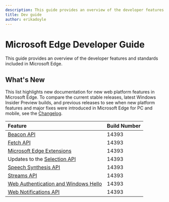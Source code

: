 ```yaml
---
description: This guide provides an overview of the developer features and standards included in Microsoft Edge.
title: Dev guide
author: erikadoyle
---
```


# Microsoft Edge Developer Guide
This guide provides an overview of the developer features and standards included in Microsoft Edge.

## What's New
This list highlights new documentation for new web platform features in Microsoft Edge. To compare the current stable releases, latest Windows Insider Preview builds, and previous releases to see when new platform features and major fixes were introduced in Microsoft Edge for PC and mobile, see the [Changelog](https://developer.microsoft.com/en-us/microsoft-edge/platform/changelog/).

Feature | Build Number
:----------| :-------------
[Beacon API](dev-guide/performance/beacon-api.md) | 14393
[Fetch API](./performance/fetch-API) | 14393
[Microsoft Edge Extensions](../extensions) | 14393
Updates to the [Selection  API](./HTML5/selection-API) | 14393
[Speech Synthesis API](./multimedia/web-speech-api) | 14393
[Streams API](./performance/streams-API) | 14393
[Web Authentication and Windows Hello](./device/web-authentication) | 14393
[Web Notifications API](./device/web-Notifications-API)| 14393
